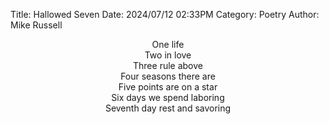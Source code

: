 Title: Hallowed Seven
Date: 2024/07/12 02:33PM
Category: Poetry
Author: Mike Russell

<p style="text-align: center">
One life<br>
Two in love<br>
Three rule above<br>
Four seasons there are<br>
Five points are on a star<br>
Six days we spend laboring<br>
Seventh day rest and savoring
</p>
